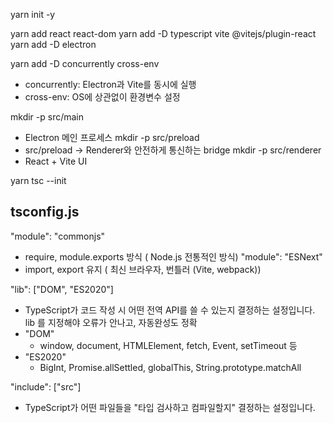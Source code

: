 yarn init -y    

yarn add react react-dom 
yarn add -D typescript vite @vitejs/plugin-react
yarn add -D electron

yarn add -D concurrently cross-env
- concurrently: Electron과 Vite를 동시에 실행
- cross-env: OS에 상관없이 환경변수 설정


mkdir -p src/main
- Electron 메인 프로세스
mkdir -p src/preload
- src/preload → Renderer와 안전하게 통신하는 bridge
mkdir -p src/renderer
- React + Vite UI


yarn tsc --init

## tsconfig.js 
"module": "commonjs"
 - require, module.exports 방식 ( Node.js 전통적인 방식)
"module": "ESNext"
 - import, export 유지 ( 최신 브라우자, 번틀러 (Vite, webpack))

"lib": ["DOM", "ES2020"]
- TypeScript가 코드 작성 시 어떤 전역 API를 쓸 수 있는지 결정하는 설정입니다. lib 를 지정해야 오류가 안나고, 자동완성도 정확 
- "DOM"
    - window, document, HTMLElement, fetch, Event, setTimeout 등 
- "ES2020"  
    - BigInt, Promise.allSettled, globalThis, String.prototype.matchAll 

"include": ["src"]
-  TypeScript가 어떤 파일들을 "타입 검사하고 컴파일할지" 결정하는 설정입니다.